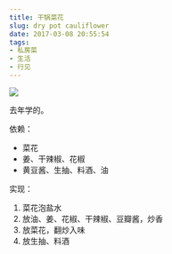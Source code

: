 ```yaml
---
title: 干锅菜花
slug: dry pot cauliflower
date: 2017-03-08 20:55:54
tags:
- 私房菜
- 生活
- 行见
---
```


![](https://ww1.sinaimg.cn/large/006tNbRwly1fdfq6e4b0qj30sg0sg11s.jpg)

去年学的。

依赖：

- 菜花
- 姜、干辣椒、花椒
- 黄豆酱、生抽、料酒、油

实现：

1. 菜花泡盐水
1. 放油、姜、花椒、干辣椒、豆瓣酱，炒香
1. 放菜花，翻炒入味
1. 放生抽、料酒
